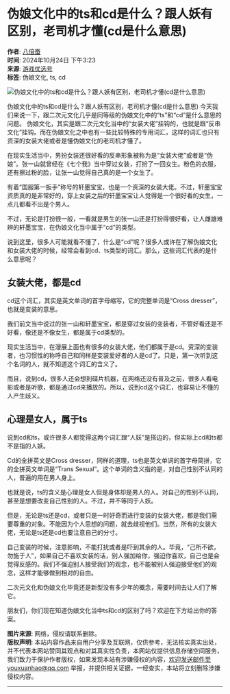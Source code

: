 # 伪娘文化中的ts和cd是什么？跟人妖有区别，老司机才懂(cd是什么意思)

**作者**: [八倍蚕](https://www.mzcf88.com/user/6881)  
**时间**: 2024年10月24日 下午3:23  
**来源**: [游戏优选号](https://www.mzcf88.com/article/114331.html)  
**标签**: 伪娘文化, ts, cd

![伪娘文化中的ts和cd是什么？跟人妖有区别，老司机才懂(cd是什么意思)](https://www.mzcf88.com/wp-content/uploads/2024/10/2024102407231551.jpg)

伪娘文化中的ts和cd是什么？跟人妖有区别，老司机才懂(cd是什么意思) 今天我们来说一下，跟二次元文化几乎是同等级的伪娘文化中的“ts”和“cd”是什么意思的问题。 伪娘文化，其实是跟二次元文化当中的“女装大佬”挂钩的，也就是跟“反串文化”挂钩。而在伪娘文化之中也有一些比较特殊的专用词汇，这样的词汇也只有资深的女装大佬或者是懂伪娘文化的老司机才懂了。

在现实生活当中，男扮女装还很好看的反串形象被称为是“女装大佬”或者是“伪娘”。张一山就曾经在《七个我》当中穿过女装，打扮了一回女生。粉色的衣服，还有擦过粉的脸，让张一山觉得自己真的是一个女生了。

有着“国服第一扳手”称号的轩墨宝宝，也是一个资深的女装大佬。不过，轩墨宝宝资质真的是非常好的，穿上女装之后的轩墨宝宝让人觉得是一个很好看的女生，一点儿都看不出是个男人。

不过，无论是打扮很一般，一看就是男生的张一山还是打扮得很好看，让人雌雄难辨的轩墨宝宝，在伪娘文化当中属于“cd”的类型。

说到这里，很多人可能就看不懂了，什么是“cd”呢？很多人或许在了解伪娘文化和女装大佬的时候，经常会看到cd、ts类型的词汇。那么，这些词汇代表的是什么意思呢？

## 女装大佬，都是cd

cd这个词汇，其实是英文单词的首字母缩写，它的完整单词是“Cross dresser”，也就是变装的意思。

我们前文当中说过的张一山和轩墨宝宝，都是穿过女装的变装者，不管好看还是不好看，像还是不像女生，都是属于cd类型的。

现实生活当中，在漫展上面也有很多的女装大佬，他们都属于是cd。资深的变装者，也习惯性的称呼自己和同样是变装爱好者的人是cd了。只是，第一次听到这个名词的人，就不知道这个词汇的含义了。

而且，说到cd，很多人还会想到碟片机器，在网络还没有普及之前，很多人看电影或者是听歌，都是通过cd来播放的。所以，说到cd这个词汇，也容易让不懂的人产生歧义。

## 心理是女人，属于ts

说到cd和ts，或许很多人都觉得这两个词汇跟“人妖”是搭边的，但实际上cd和ts都不是指的人妖。

Cd的全拼英文是Cross dresser，同样的道理，ts也是英文单词的首字母简拼，它的全拼英文单词是“Trans Sexual”。这个单词的含义指的是，对自己性别不认同的人，普遍的用在男人身上。

也就是说，ts的含义是心理是女人但是身体却是男人的人。对自己的性别不认同，甚至是想要改变自己性别的人。不过，并不等同于人妖。

但是，无论是ts还是cd，或者只是一时好奇而进行变装的女装大佬，都是我们需要尊重的对象。不能因为个人思想的问题，就去歧视他们。当然，所有的女装大佬，无论是ts还是cd也要注意自己的分寸。

自己变装的时候，注意影响，不能打扰或者是吓到其余的人。毕竟，“己所不欲，勿施于人”，如果自己不喜欢女装的话，别人强加给你，强迫你喜欢，自己也是会觉得反感的。我们不强迫别人接受我们的观念，也不能被别人强迫接受他们的观念，这样才能够做到相对的自由。

二次元文化和伪娘文化毕竟还是新型没有多少年的概念，需要时间去让人们了解它。

朋友们，你们现在知道伪娘文化当中ts和cd的区别了吗？欢迎在下方给出你的答案。

**图片来源**: 网络，侵权请联系删除。  
**版权声明**: 本站内容作品来自用户分享及互联网，仅供参考，无法核实真实出处，并不代表本网站赞同其观点和对其真实性负责，本网站仅提供信息存储空间服务，我们致力于保护作者版权，如果发现本站有涉嫌侵权的内容，欢迎发送邮件至youxuanhao@qq.com 举报，并提供相关证据，一经查实，本站将立刻删除涉嫌侵权内容。  

---

<!-- tcd_original_link https://www.mzcf88.com/article/114331.html -->
